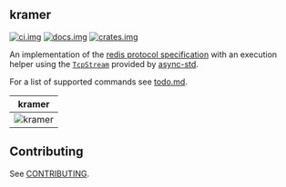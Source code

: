 ## kramer

[![ci.img]][ci.url] [![docs.img]][docs.url] [![crates.img]][crates.url]

An implementation of the [redis protocol specification][redis] with an execution helper using the
[`TcpStream`][tcp-stream] provided by [async-std].

For a list of supported commands see [todo.md](/.todo.md).

| kramer |
| --- |
| ![kramer][kramer] |

## Contributing

See [CONTRIBUTING](/CONTRIBUTING.md).

[ci.img]: https://github.com/sizethree/kramer/workflows/gh.build/badge.svg?flat
[ci.url]: https://github.com/sizethree/kramer/actions?workflow=gh.build
[redis]: https://redis.io/topics/protocol
[async-std]: https://github.com/async-rs/async-std
[tcp-stream]: https://docs.rs/async-std/0.99.11/async_std/net/struct.TcpStream.html
[docs.img]: https://docs.rs/kramer/badge.svg
[docs.url]: https://docs.rs/kramer/latest
[crates.url]: https://crates.io/crates/kramer
[crates.img]: https://img.shields.io/crates/v/kramer
[kramer]: https://user-images.githubusercontent.com/1545348/68049259-d341d600-fcb8-11e9-9f25-e1bcf122cd59.gif
